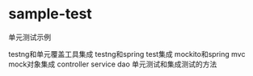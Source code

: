 # sample-test

单元测试示例

testng和单元覆盖工具集成
testng和spring test集成
mockito和spring mvc mock对象集成
controller service dao 单元测试和集成测试的方法
